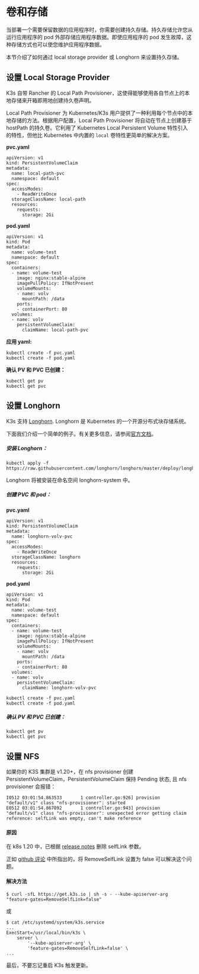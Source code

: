 # 卷和存储

当部署一个需要保留数据的应用程序时，你需要创建持久存储。持久存储允许您从运行应用程序的 pod 外部存储应用程序数据。即使应用程序的 pod 发生故障，这种存储方式也可以使您维护应用程序数据。

本节介绍了如何通过 local storage provider 或 Longhorn 来设置持久存储。

## 设置 Local Storage Provider

K3s 自带 Rancher 的 Local Path Provisioner，这使得能够使用各自节点上的本地存储来开箱即用地创建持久卷声明。

Local Path Provisioner 为 Kubernetes/K3s 用户提供了一种利用每个节点中的本地存储的方法。根据用户配置，Local Path Provisioner 将自动在节点上创建基于 hostPath 的持久卷。它利用了 Kubernetes Local Persistent Volume 特性引入的特性，但他比 Kubernetes 中内置的 `local` 卷特性更简单的解决方案。

**pvc.yaml**

```
apiVersion: v1
kind: PersistentVolumeClaim
metadata:
  name: local-path-pvc
  namespace: default
spec:
  accessModes:
    - ReadWriteOnce
  storageClassName: local-path
  resources:
    requests:
      storage: 2Gi
```

**pod.yaml**

```
apiVersion: v1
kind: Pod
metadata:
  name: volume-test
  namespace: default
spec:
  containers:
  - name: volume-test
    image: nginx:stable-alpine
    imagePullPolicy: IfNotPresent
    volumeMounts:
    - name: volv
      mountPath: /data
    ports:
    - containerPort: 80
  volumes:
  - name: volv
    persistentVolumeClaim:
      claimName: local-path-pvc
```

**应用 yaml:**

```
kubectl create -f pvc.yaml
kubectl create -f pod.yaml
```

**确认 PV 和 PVC 已创建：**

```
kubectl get pv
kubectl get pvc
```

## 设置 Longhorn

K3s 支持 [Longhorn](https://github.com/longhorn/longhorn). Longhorn 是 Kubernetes 的一个开源分布式块存储系统。

下面我们介绍一个简单的例子。有关更多信息，请参阅[官方文档](https://github.com/longhorn/longhorn/blob/master/README.md)。

##### 安装 Longhorn：

```
kubectl apply -f https://raw.githubusercontent.com/longhorn/longhorn/master/deploy/longhorn.yaml
```

Longhorn 将被安装在命名空间 longhorn-system 中。

##### 创建 PVC 和 pod：

**pvc.yaml**

```
apiVersion: v1
kind: PersistentVolumeClaim
metadata:
  name: longhorn-volv-pvc
spec:
  accessModes:
    - ReadWriteOnce
  storageClassName: longhorn
  resources:
    requests:
      storage: 2Gi
```

**pod.yaml**

```
apiVersion: v1
kind: Pod
metadata:
  name: volume-test
  namespace: default
spec:
  containers:
  - name: volume-test
    image: nginx:stable-alpine
    imagePullPolicy: IfNotPresent
    volumeMounts:
    - name: volv
      mountPath: /data
    ports:
    - containerPort: 80
  volumes:
  - name: volv
    persistentVolumeClaim:
      claimName: longhorn-volv-pvc
```

```
kubectl create -f pvc.yaml
kubectl create -f pod.yaml
```

##### 确认 PV 和 PVC 已创建：

```
kubectl get pv
kubectl get pvc
```

## 设置 NFS

如果你的 K3S 集群是 v1.20+，在 nfs provisioner 创建 PersistentVolumeClaim，PersistentVolumeClaim 保持 Pending 状态, 且 nfs provisioner 会报错：

```
I0512 03:01:54.863533       1 controller.go:926] provision "default/v1" class "nfs-provisioner": started
E0512 03:01:54.867892       1 controller.go:943] provision "default/v1" class "nfs-provisioner": unexpected error getting claim reference: selfLink was empty, can't make reference
```

#### 原因

在 k8s 1.20 中，已根据 [release notes](https://github.com/kubernetes/kubernetes/blob/master/CHANGELOG/CHANGELOG-1.20.md) 删除 selfLink 参数。

正如 [github 评论](https://github.com/kubernetes-sigs/nfs-subdir-external-provisioner/issues/25#issuecomment-742616668) 中所指出的，将 RemoveSelfLink 设置为 false 可以解决这个问题。

#### 解决方法

```
$ curl -sfL https://get.k3s.io | sh -s - --kube-apiserver-arg "feature-gates=RemoveSelfLink=false"
```

或

```
$ cat /etc/systemd/system/k3s.service
...
ExecStart=/usr/local/bin/k3s \
    server \
        '--kube-apiserver-arg' \
        'feature-gates=RemoveSelfLink=false' \
...
```

最后，不要忘记重启 K3s 触发更新。
